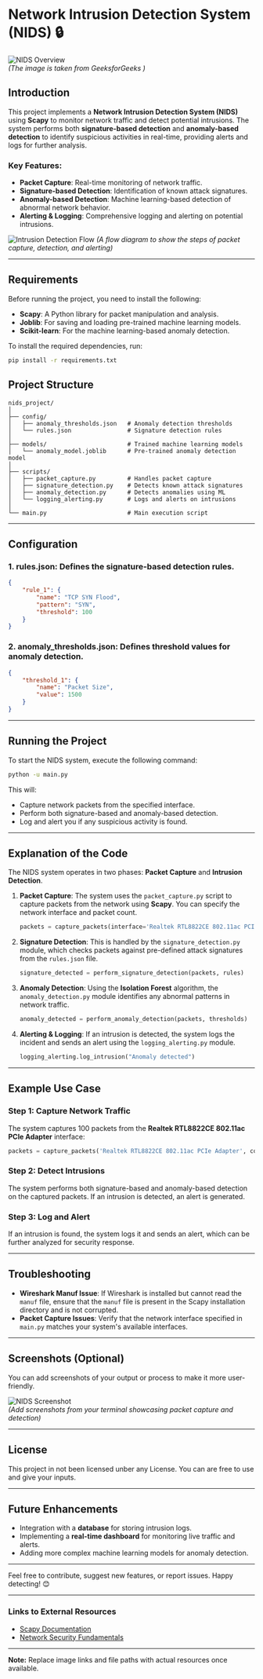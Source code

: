 
# Network Intrusion Detection System (NIDS) 🔒

![NIDS Overview](https://media.geeksforgeeks.org/wp-content/uploads/20220630185949/NIDS.png)  
*(The image is taken from GeeksforGeeks )*


## Introduction
This project implements a **Network Intrusion Detection System (NIDS)** using **Scapy** to monitor network traffic and detect potential intrusions. The system performs both **signature-based detection** and **anomaly-based detection** to identify suspicious activities in real-time, providing alerts and logs for further analysis.

### Key Features:
- **Packet Capture**: Real-time monitoring of network traffic.
- **Signature-based Detection**: Identification of known attack signatures.
- **Anomaly-based Detection**: Machine learning-based detection of abnormal network behavior.
- **Alerting & Logging**: Comprehensive logging and alerting on potential intrusions.

![Intrusion Detection Flow](https://files.oaiusercontent.com/file-XyQrSr9lrumFi32kKRnNeQur?se=2024-09-07T11%3A57%3A21Z&sp=r&sv=2024-08-04&sr=b&rscc=max-age%3D299%2C%20immutable%2C%20private&rscd=attachment%3B%20filename%3Dpacket_capture_detection_alerting_flow.png&sig=yzPvu5yK/bFb0btmBo7rH%2BLiUQICleFjpAdV/MTRsqY%3D)
*(A flow diagram to show the steps of packet capture, detection, and alerting)*

---

## Requirements

Before running the project, you need to install the following:

- **Scapy**: A Python library for packet manipulation and analysis.
- **Joblib**: For saving and loading pre-trained machine learning models.
- **Scikit-learn**: For the machine learning-based anomaly detection.

To install the required dependencies, run:
```bash
pip install -r requirements.txt
```

## Project Structure

```
nids_project/
│
├── config/
│   ├── anomaly_thresholds.json   # Anomaly detection thresholds
│   └── rules.json                # Signature detection rules
│
├── models/                       # Trained machine learning models
│   └── anomaly_model.joblib      # Pre-trained anomaly detection model
│
├── scripts/
│   ├── packet_capture.py         # Handles packet capture
│   ├── signature_detection.py    # Detects known attack signatures
│   ├── anomaly_detection.py      # Detects anomalies using ML
│   └── logging_alerting.py       # Logs and alerts on intrusions
│
└── main.py                       # Main execution script
```

---

## Configuration

### 1. **rules.json**: Defines the signature-based detection rules.
```json
{
    "rule_1": {
        "name": "TCP SYN Flood",
        "pattern": "SYN",
        "threshold": 100
    }
}
```

### 2. **anomaly_thresholds.json**: Defines threshold values for anomaly detection.
```json
{
    "threshold_1": {
        "name": "Packet Size",
        "value": 1500
    }
}
```

---

## Running the Project

To start the NIDS system, execute the following command:
```bash
python -u main.py
```

This will:
- Capture network packets from the specified interface.
- Perform both signature-based and anomaly-based detection.
- Log and alert you if any suspicious activity is found.

---

## Explanation of the Code

The NIDS system operates in two phases: **Packet Capture** and **Intrusion Detection**.

1. **Packet Capture**: The system uses the `packet_capture.py` script to capture packets from the network using **Scapy**. You can specify the network interface and packet count.
   ```python
   packets = capture_packets(interface='Realtek RTL8822CE 802.11ac PCIe Adapter', count=100)
   ```

2. **Signature Detection**: This is handled by the `signature_detection.py` module, which checks packets against pre-defined attack signatures from the `rules.json` file.
   ```python
   signature_detected = perform_signature_detection(packets, rules)
   ```

3. **Anomaly Detection**: Using the **Isolation Forest** algorithm, the `anomaly_detection.py` module identifies any abnormal patterns in network traffic.
   ```python
   anomaly_detected = perform_anomaly_detection(packets, thresholds)
   ```

4. **Alerting & Logging**: If an intrusion is detected, the system logs the incident and sends an alert using the `logging_alerting.py` module.
   ```python
   logging_alerting.log_intrusion("Anomaly detected")
   ```

---

## Example Use Case

### Step 1: Capture Network Traffic
The system captures 100 packets from the **Realtek RTL8822CE 802.11ac PCIe Adapter** interface:
```python
packets = capture_packets('Realtek RTL8822CE 802.11ac PCIe Adapter', count=100)
```

### Step 2: Detect Intrusions
The system performs both signature-based and anomaly-based detection on the captured packets. If an intrusion is detected, an alert is generated.

### Step 3: Log and Alert
If an intrusion is found, the system logs it and sends an alert, which can be further analyzed for security response.

---

## Troubleshooting

- **Wireshark Manuf Issue**: If Wireshark is installed but cannot read the `manuf` file, ensure that the `manuf` file is present in the Scapy installation directory and is not corrupted.
- **Packet Capture Issues**: Verify that the network interface specified in `main.py` matches your system's available interfaces.

---

## Screenshots (Optional)

You can add screenshots of your output or process to make it more user-friendly.

![NIDS Screenshot](https://yourimageurl.com/nids_screenshot.png)  
*(Add screenshots from your terminal showcasing packet capture and detection)*

---

## License
This project in not been licensed unber any License. You can are free to use and give your inputs.

---

## Future Enhancements

- Integration with a **database** for storing intrusion logs.
- Implementing a **real-time dashboard** for monitoring live traffic and alerts.
- Adding more complex machine learning models for anomaly detection.
  
---

Feel free to contribute, suggest new features, or report issues. Happy detecting! 😊

---

### Links to External Resources
- [Scapy Documentation](https://scapy.readthedocs.io/)
- [Network Security Fundamentals](https://en.wikipedia.org/wiki/Network_security)

---

**Note:** Replace image links and file paths with actual resources once available.
